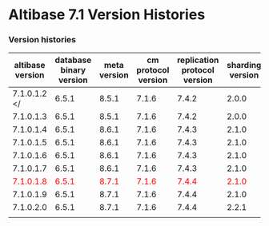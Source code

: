 # Altibase 7.1 Version Histories

### Version histories

| altibase version                   | database binary version        | meta version                   | cm protocol version            | replication protocol version   | sharding version               |
| ---------------------------------- | ------------------------------ | ------------------------------ | ------------------------------ | ------------------------------ | ------------------------------ |
| 7.1.0.1.2  </                        | 6.5.1                          | 8.5.1                          | 7.1.6                          | 7.4.2                          | 2.0.0                          |
| 7.1.0.1.3                          | 6.5.1                          | 8.5.1                          | 7.1.6                          | 7.4.2                          | 2.0.0                          |
| 7.1.0.1.4                          | 6.5.1                          | 8.6.1                          | 7.1.6                          | 7.4.3                          | 2.1.0                          |
| 7.1.0.1.5                          | 6.5.1                          | 8.6.1                          | 7.1.6                          | 7.4.3                          | 2.1.0                          |
| 7.1.0.1.6                          | 6.5.1                          | 8.6.1                          | 7.1.6                          | 7.4.3                          | 2.1.0                          |
| 7.1.0.1.7                          | 6.5.1                          | 8.6.1                          | 7.1.6                          | 7.4.3                          | 2.1.0                          |
| <font color="red">7.1.0.1.8</font> | <font color="red">6.5.1</font> | <font color="red">8.7.1</font> | <font color="red">7.1.6</font> | <font color="red">7.4.4</font> | <font color="red">2.1.0</font> |
| 7.1.0.1.9                          | 6.5.1                          | 8.7.1                          | 7.1.6                          | 7.4.4                          | 2.1.0                          |
| 7.1.0.2.0                          | 6.5.1                          | 8.7.1                          | 7.1.6                          | 7.4.4                          | 2.2.1                          |
|                                    |                                |                                |                                |                                |                                |
